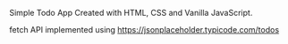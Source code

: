 Simple Todo App Created with HTML, CSS and Vanilla JavaScript.

fetch API implemented using https://jsonplaceholder.typicode.com/todos